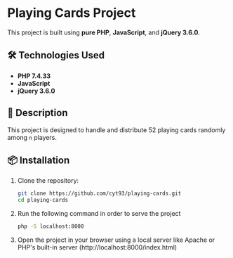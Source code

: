 # Playing Cards Project

This project is built using **pure PHP**, **JavaScript**, and **jQuery 3.6.0**.

## 🛠 Technologies Used
- **PHP 7.4.33**  
- **JavaScript**  
- **jQuery 3.6.0**  

## 📌 Description
This project is designed to handle and distribute 52 playing cards randomly among `n` players.

## 📦 Installation
1. Clone the repository:  
   ```sh
   git clone https://github.com/cyt93/playing-cards.git
   cd playing-cards

2. Run the following command in order to serve the project
   ```sh
   php -S localhost:8000

3. Open the project in your browser using a local server like Apache or PHP's built-in server
    (http://localhost:8000/index.html)
